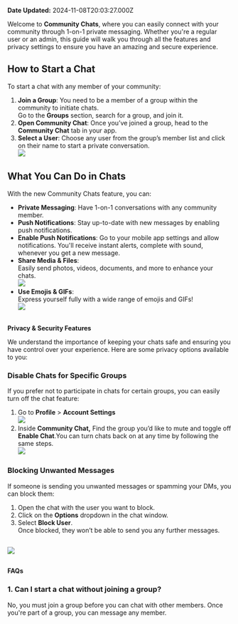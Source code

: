 **Date Updated:** 2024-11-08T20:03:27.000Z
  
  
Welcome to **Community Chats**, where you can easily connect with your community through 1-on-1 private messaging. Whether you're a regular user or an admin, this guide will walk you through all the features and privacy settings to ensure you have an amazing and secure experience.  
  
## **How to Start a Chat**

To start a chat with any member of your community:

1. **Join a Group**: You need to be a member of a group within the community to initiate chats.  
Go to the **Groups** section, search for a group, and join it.
2. **Open Community Chat**: Once you’ve joined a group, head to the **Community Chat** tab in your app.
3. **Select a User**: Choose any user from the group’s member list and click on their name to start a private conversation.  
![](https://s3.amazonaws.com/cdn.freshdesk.com/data/helpdesk/attachments/production/155036252494/original/sGANJSXB2_5kj85r8CuP5V0w5j354NHB6w.png?1731076284)

## **What You Can Do in Chats**

With the new Community Chats feature, you can:

* **Private Messaging**: Have 1-on-1 conversations with any community member.
* **Push Notifications**: Stay up-to-date with new messages by enabling push notifications.
* **Enable Push Notifications**: Go to your mobile app settings and allow notifications. You'll receive instant alerts, complete with sound, whenever you get a new message.
* **Share Media & Files**:  
Easily send photos, videos, documents, and more to enhance your chats.  
![](https://s3.amazonaws.com/cdn.freshdesk.com/data/helpdesk/attachments/production/155036251821/original/qLXK8-GPnn3W0pj61wKxHuwDXmeTpVBPIg.png?1731075695)
* **Use Emojis & GIFs**:  
Express yourself fully with a wide range of emojis and GIFs!  
![](https://s3.amazonaws.com/cdn.freshdesk.com/data/helpdesk/attachments/production/155036251948/original/-_74ZV7vnwlISCzk9eQWqQLZl_ziho04Mw.png?1731075831)

##   
**Privacy & Security Features**

We understand the importance of keeping your chats safe and ensuring you have control over your experience. Here are some privacy options available to you:

### **Disable Chats for Specific Groups**

If you prefer not to participate in chats for certain groups, you can easily turn off the chat feature:

1. Go to **Profile** \> **Account Settings**  
![](https://s3.amazonaws.com/cdn.freshdesk.com/data/helpdesk/attachments/production/155036251756/original/7EzeXWzGhCmep-iJImd915OE719891TLoQ.png?1731075623)
2. Inside **Community Chat,** Find the group you’d like to mute and toggle off **Enable Chat**.You can turn chats back on at any time by following the same steps.  
![](https://s3.amazonaws.com/cdn.freshdesk.com/data/helpdesk/attachments/production/155036247193/original/9NNSOTGCgv6ba92mdoJDrrQ-En2JFUdWHQ.jpeg?1731072560)

  
### **Blocking Unwanted Messages**

If someone is sending you unwanted messages or spamming your DMs, you can block them:

1. Open the chat with the user you want to block.
2. Click on the **Options** dropdown in the chat window.
3. Select **Block User**.  
Once blocked, they won’t be able to send you any further messages.

## ![](https://s3.amazonaws.com/cdn.freshdesk.com/data/helpdesk/attachments/production/155036246967/original/g1lHVecbmffpPziJ0p7TqyVn6HH1vL_DFg.png?1731072415)

##   
**FAQs**

### 1\. **Can I start a chat without joining a group?**

No, you must join a group before you can chat with other members. Once you're part of a group, you can message any member.

###   